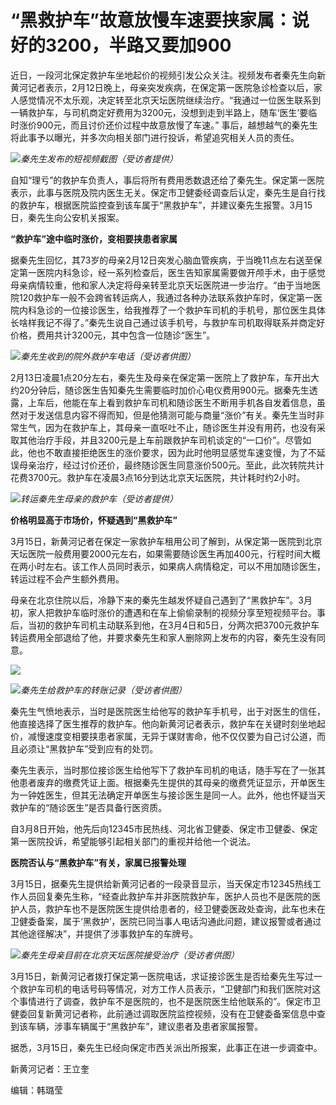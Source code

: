 # “黑救护车”故意放慢车速要挟家属：说好的3200，半路又要加900

近日，一段河北保定救护车坐地起价的视频引发公众关注。视频发布者秦先生向新黄河记者表示，2月12日晚上，母亲突发疾病，在保定第一医院急诊检查以后，家人感觉情况不太乐观，决定转至北京天坛医院继续治疗。“我通过一位医生联系到一辆救护车，与司机商定好费用为3200元，没想到走到半路上，随车‘医生’要临时涨价900元，而且讨价还价过程中故意放慢了车速。”
事后，越想越气的秦先生将此事予以曝光，并多次向相关部门进行投诉，希望追究相关人员的责任。

![](https://inews.gtimg.com/news_bt/OXq_oiR1kyt6b5HIRBQU9a_qKEloMRrrBr1AWmB84t9bcAA/1000)_秦先生发布的短视频截图（受访者提供）_

自知“理亏”的救护车负责人，事后将所有费用悉数退还给了秦先生。保定第一医院表示，此事与医院及院内医生无关。保定市卫健委经调查后认定，秦先生是自行找的救护车，根据医院监控查到该车属于“黑救护车”，并建议秦先生报警。3月15日，秦先生向公安机关报案。

**“救护车”途中临时涨价，变相要挟患者家属**

据秦先生回忆，其73岁的母亲2月12日突发心脑血管疾病，于当晚11点左右送至保定第一医院内科急诊，经一系列检查后，医生告知家属需要做开颅手术，由于感觉母亲病情较重，他和家人决定将母亲转至北京天坛医院进一步治疗。“由于当地医院120救护车一般不会跨省转运病人，我通过各种办法联系救护车时，保定第一医院内科急诊的一位接诊医生，给我推荐了一个救护车司机的手机号，那位医生具体长啥样我记不得了。”秦先生说自己通过该手机号，与救护车司机取得联系并商定好价格，费用共计3200元，其中包含一位随诊“医生”。

![](https://inews.gtimg.com/news_bt/O7-wR5eEtqt4T6T9RqwEDB0zcNWtV6xjhZXbC8XUzvouMAA/1000)_秦先生收到的院外救护车电话（受访者供图）_

2月13日凌晨1点20分左右，秦先生及母亲在保定第一医院上了救护车，车开出大约20分钟后，随诊医生告知秦先生需要临时加价心电仪费用900元。据秦先生透露，上车后，他能在车上看到救护车司机和随诊医生不断用手机各自发着信息，虽然对于发送信息内容不得而知，但是他猜测可能与商量“涨价”有关。秦先生当时非常生气，因为在救护车上，其母亲一直呕吐不止，随诊医生并没有用药，也没有采取其他治疗手段，并且3200元是上车前跟救护车司机谈定的“一口价”。尽管如此，他也不敢直接拒绝医生的涨价要求，因为此时他明显感觉车速变慢，为了不延误母亲治疗，经过讨价还价，最终随诊医生同意涨价500元。至此，此次转院共计花费3700元。救护车在凌晨3点16分到达北京天坛医院，共计耗时约2小时。

![](https://inews.gtimg.com/news_bt/Ou9qhnd4Pz0GYhC81ntxznL-uIKqmk22F3DxULvuBYmicAA/1000)_转运秦先生母亲的救护车（受访者提供）_

**价格明显高于市场价，怀疑遇到“黑救护车”**

3月15日，新黄河记者在保定一家救护车租用公司了解到，从保定第一医院到北京天坛医院一般费用要2000元左右，如果需要随诊医生再加400元，行程时间大概在两小时左右。该工作人员同时表示，如果病人病情稳定，可以不用加随诊医生，转运过程不会产生额外费用。

母亲在北京住院以后，冷静下来的秦先生越发怀疑自己遇到了“黑救护车”。3月初，家人把救护车临时涨价的遭遇和在车上偷偷录制的视频分享至短视频平台。事后，当初的救护车司机主动联系到他，在3月4日和5日，分两次把3700元救护车转运费用全部退给了他，并要求秦先生和家人删除网上发布的内容，秦先生没有同意。

![](https://inews.gtimg.com/news_bt/Ov39Ng-v8cw37xCGIQslFDH0H7Up1OeoWSCX1wHAk7vJYAA/1000)

![](https://inews.gtimg.com/news_bt/OH06eBUq85ScIaug4TsloeU94XbJsp2Bh3SMXcidcSNdkAA/1000)_秦先生给救护车的转账记录（受访者供图）_

秦先生气愤地表示，当时是医院医生给他写的救护车手机号，出于对医生的信任，他直接选择了医生推荐的救护车。他向新黄河记者表示，救护车在关键时刻坐地起价，减慢速度变相要挟患者家属，无异于谋财害命，他不仅仅要为自己讨公道，而且必须让“黑救护车”受到应有的处罚。

秦先生表示，当时那位接诊医生给他写下了救护车司机的电话，随手写在了一张其他患者废弃的缴费凭证上面。根据秦先生提供的其母亲的缴费凭证显示，开单医生为一钟姓医生，但其无法确定开单医生与接诊医生是同一人。此外，他也怀疑当天救护车的“随诊医生”是否具备行医资质。

自3月8日开始，他先后向12345市民热线、河北省卫健委、保定市卫健委、保定第一医院投诉，希望能够引起相关部门的重视并给他一个说法。

**医院否认与“黑救护车”有关，家属已报警处理**

3月15日，据秦先生提供给新黄河记者的一段录音显示，当天保定市12345热线工作人员回复秦先生称，“经查此救护车并非医院救护车，医护人员也不是医院的医护人员，救护车也不是医院医生提供给患者的，经卫健委医政处查询，此车也未在卫健委备案，属于‘黑救护’，医院已同当事人电话沟通此问题，建议报警或者通过其他途径解决”，并提供了涉事救护车的车牌号。

![](https://inews.gtimg.com/news_bt/O6ErjyksPLgDMA5tGOft1dy5RuRXxTS566Qg1e5frtt2kAA/1000)_秦先生母亲目前在北京天坛医院接受治疗（受访者供图）_

3月15日，新黄河记者拨打保定第一医院电话，求证接诊医生是否给秦先生写过一个救护车司机的电话号码等情况，对方工作人员表示，“卫健部门和我们医院对这个事情进行了调查，救护车不是医院的，也不是医院医生给他联系的”。保定市卫健委回复新黄河记者称，此前通过调取医院监控视频，没有在卫健委备案信息中查到该车辆，涉事车辆属于“黑救护车”，建议患者及患者家属报警。

据悉，3月15日，秦先生已经向保定市西关派出所报案，此事正在进一步调查中。

新黄河记者：王立奎

编辑：韩璐莹


